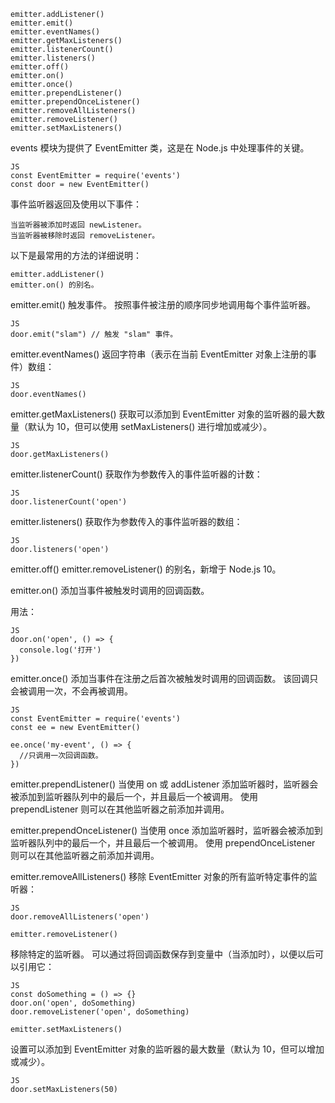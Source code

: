 
	emitter.addListener()
	emitter.emit()
	emitter.eventNames()
	emitter.getMaxListeners()
	emitter.listenerCount()
	emitter.listeners()
	emitter.off()
	emitter.on()
	emitter.once()
	emitter.prependListener()
	emitter.prependOnceListener()
	emitter.removeAllListeners()
	emitter.removeListener()
	emitter.setMaxListeners()

events 模块为提供了 EventEmitter 类，这是在 Node.js 中处理事件的关键。

	JS
	const EventEmitter = require('events')
	const door = new EventEmitter()

事件监听器返回及使用以下事件：

	当监听器被添加时返回 newListener。
	当监听器被移除时返回 removeListener。
以下是最常用的方法的详细说明：

	emitter.addListener()
	emitter.on() 的别名。

emitter.emit()
触发事件。 按照事件被注册的顺序同步地调用每个事件监听器。

	JS
	door.emit("slam") // 触发 "slam" 事件。

emitter.eventNames()
返回字符串（表示在当前 EventEmitter 对象上注册的事件）数组：

	JS
	door.eventNames()

emitter.getMaxListeners()
获取可以添加到 EventEmitter 对象的监听器的最大数量（默认为 10，但可以使用 setMaxListeners() 进行增加或减少）。

	JS
	door.getMaxListeners()

emitter.listenerCount()
获取作为参数传入的事件监听器的计数：

	JS
	door.listenerCount('open')

emitter.listeners()
获取作为参数传入的事件监听器的数组：

	JS
	door.listeners('open')

emitter.off()
emitter.removeListener() 的别名，新增于 Node.js 10。

emitter.on()
添加当事件被触发时调用的回调函数。

用法：

	JS
	door.on('open', () => {
	  console.log('打开')
	})

emitter.once()
添加当事件在注册之后首次被触发时调用的回调函数。 该回调只会被调用一次，不会再被调用。

	JS
	const EventEmitter = require('events')
	const ee = new EventEmitter()

	ee.once('my-event', () => {
	  //只调用一次回调函数。
	})

emitter.prependListener()
当使用 on 或 addListener 添加监听器时，监听器会被添加到监听器队列中的最后一个，并且最后一个被调用。 使用 prependListener 则可以在其他监听器之前添加并调用。

emitter.prependOnceListener()
当使用 once 添加监听器时，监听器会被添加到监听器队列中的最后一个，并且最后一个被调用。 使用 prependOnceListener 则可以在其他监听器之前添加并调用。

emitter.removeAllListeners()
移除 EventEmitter 对象的所有监听特定事件的监听器：

	JS
	door.removeAllListeners('open')

	emitter.removeListener()
移除特定的监听器。 可以通过将回调函数保存到变量中（当添加时），以便以后可以引用它：

	JS
	const doSomething = () => {}
	door.on('open', doSomething)
	door.removeListener('open', doSomething)

	emitter.setMaxListeners()
设置可以添加到 EventEmitter 对象的监听器的最大数量（默认为 10，但可以增加或减少）。

	JS
	door.setMaxListeners(50)




